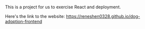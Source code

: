 This is a project for us to exercise React and deployment.

Here's the link to the website: https://reneshen0328.github.io/dog-adoption-frontend